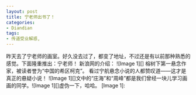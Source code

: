 ```yaml
---
layout: post
title: 宁老师出书了！
categories:
- Diandian
tags:
- 传道受业解惑, 
---
```

昨天去了宁老师的画室。好久没去过了，都变了地址，不过还是有以前那种熟悉的感觉。下面隆重推出：宁老师！ 新浪网的介绍： !\[Image 1\]\[\] 榕树下第一悬念作家，被读者誉为“中国的希区柯克”。 看过宁航悬念小说的人都赞叹道——这才是真正的悬疑小说！ !\[Image 1\]\[\]文中的“庄海”和“周峰”都是我们曾经一块儿学习画画的同学。!\[Image 1\]\[\]虚伪一下，哈哈。 \[Image 1\]:
